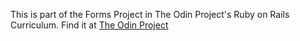 This is part of the Forms Project in The Odin Project's Ruby on Rails Curriculum. Find it at [The Odin Project](http://www.theodinproject.com)